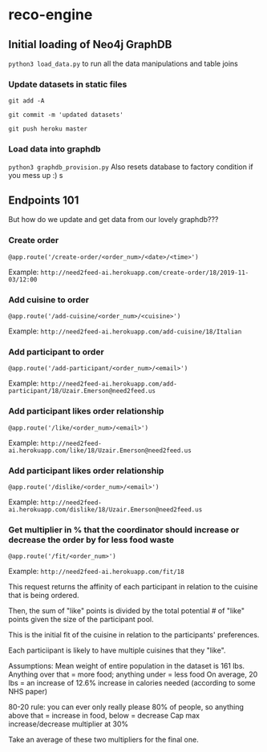 # reco-engine


## Initial loading of Neo4j GraphDB

`python3 load_data.py`  to run all the data manipulations and table joins

### Update datasets in static files 
`git add -A`

`git commit -m 'updated datasets'`

`git push heroku master`

### Load data into graphdb
`python3 graphdb_provision.py`
Also resets database to factory condition if you mess up :) s


## Endpoints 101
But how do we update and get data from our lovely graphdb??? 

### Create order
`@app.route('/create-order/<order_num>/<date>/<time>')`

Example: `http://need2feed-ai.herokuapp.com/create-order/18/2019-11-03/12:00`

### Add cuisine to order
`@app.route('/add-cuisine/<order_num>/<cuisine>')`

Example: `http://need2feed-ai.herokuapp.com/add-cuisine/18/Italian`

### Add participant to order
`@app.route('/add-participant/<order_num>/<email>')`

Example: `http://need2feed-ai.herokuapp.com/add-participant/18/Uzair.Emerson@need2feed.us`

### Add participant likes order relationship
`@app.route('/like/<order_num>/<email>')`

Example: `http://need2feed-ai.herokuapp.com/like/18/Uzair.Emerson@need2feed.us`

### Add participant likes order relationship
`@app.route('/dislike/<order_num>/<email>')`

Example: `http://need2feed-ai.herokuapp.com/dislike/18/Uzair.Emerson@need2feed.us`

### Get multiplier in % that the coordinator should increase or decrease the order by for less food waste
`@app.route('/fit/<order_num>')`

Example: `http://need2feed-ai.herokuapp.com/fit/18`

This request returns the affinity of each participant in relation to the cuisine that is being ordered. 

Then, the sum of "like" points is divided by the total potential # of "like" points given the size of the participant pool.

This is the initial fit of the cuisine in relation to the participants' preferences. 

Each particiipant is likely to have multiple cuisines that they "like".

Assumptions:
Mean weight of entire population in the dataset is 161 lbs. Anything over that = more food; anything under = less food
On average, 20 lbs = an increase of 12.6% increase in calories needed (according to some NHS paper)

80-20 rule: you can ever only really please 80% of people, so anything above that = increase in food, below = decrease
Cap max increase/decrease multiplier at 30% 

Take an average of these two multipliers for the final one.
